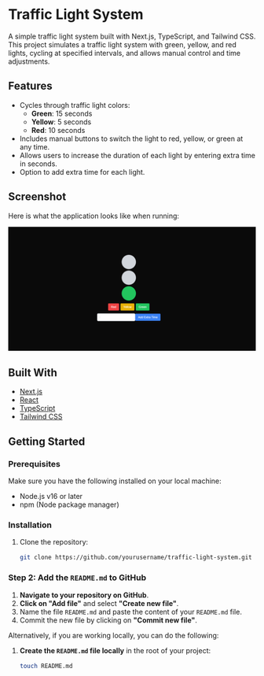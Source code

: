 # Traffic Light System

A simple traffic light system built with Next.js, TypeScript, and Tailwind CSS. This project simulates a traffic light system with green, yellow, and red lights, cycling at specified intervals, and allows manual control and time adjustments.

## Features

- Cycles through traffic light colors:
  - **Green**: 15 seconds
  - **Yellow**: 5 seconds
  - **Red**: 10 seconds
- Includes manual buttons to switch the light to red, yellow, or green at any time.
- Allows users to increase the duration of each light by entering extra time in seconds.
- Option to add extra time for each light.

## Screenshot

Here is what the application looks like when running:

![Traffic Light System Screenshot](./src/app/images/traffic-light.png)
  
## Built With

- [Next.js](https://nextjs.org/)
- [React](https://reactjs.org/)
- [TypeScript](https://www.typescriptlang.org/)
- [Tailwind CSS](https://tailwindcss.com/)

## Getting Started

### Prerequisites

Make sure you have the following installed on your local machine:

- Node.js v16 or later
- npm (Node package manager)

### Installation

1. Clone the repository:

   ```bash
   git clone https://github.com/yourusername/traffic-light-system.git


### Step 2: Add the `README.md` to GitHub

1. **Navigate to your repository on GitHub**.
2. **Click on "Add file"** and select **"Create new file"**.
3. Name the file `README.md` and paste the content of your `README.md` file.
4. Commit the new file by clicking on **"Commit new file"**.

Alternatively, if you are working locally, you can do the following:

1. **Create the `README.md` file locally** in the root of your project:

   ```bash
   touch README.md
